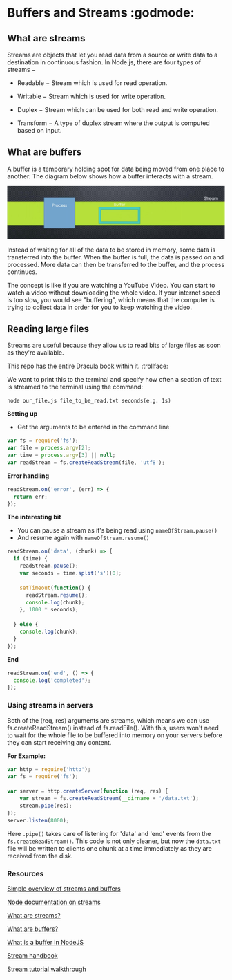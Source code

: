 # Buffers and Streams :godmode:

## What are streams

Streams are objects that let you read data from a source or write data to a destination in continuous fashion. In Node.js, there are four types of streams −

- Readable − Stream which is used for read operation.

- Writable − Stream which is used for write operation.

- Duplex − Stream which can be used for both read and write operation.

- Transform − A type of duplex stream where the output is computed based on input.

## What are buffers

A buffer is a temporary holding spot for data being moved from one place to another. The diagram below shows how a buffer interacts with a stream.

![Diagram of a buffer](buffer.png)

Instead of waiting for all of the data to be stored in memory, some data is transferred into the buffer. When the buffer is full, the data is passed on and processed. More data can then be transferred to the buffer, and the process continues.

The concept is like if you are watching a YouTube Video. You can start to watch a video without downloading the whole video. If your internet speed is too slow, you would see "buffering", which means that the computer is trying to collect data in order for you to keep watching the video.

## Reading large files

Streams are useful because they allow us to read bits of large files as soon as they're available.

This repo has the entire Dracula book within it. :trollface:

We want to print this to the terminal and specify how often a section of text is streamed to the terminal using the command:

`
node our_file.js file_to_be_read.txt seconds(e.g. 1s)
`

**Setting up**
* Get the arguments to be entered in the command line

```javascript
var fs = require('fs');
var file = process.argv[2];
var time = process.argv[3] || null;
var readStream = fs.createReadStream(file, 'utf8');
```

**Error handling**

```javascript
readStream.on('error', (err) => {
  return err;
});
```

**The interesting bit**
* You can pause a stream as it's being read using `nameOfStream.pause()`
* And resume again with `nameOfStream.resume()`

```javascript
readStream.on('data', (chunk) => {
  if (time) {
    readStream.pause();
    var seconds = time.split('s')[0];

    setTimeout(function() {
      readStream.resume();
      console.log(chunk);
    }, 1000 * seconds);

  } else {
    console.log(chunk);
  }
});
```
**End**

```javascript
readStream.on('end', () => {
  console.log('completed');
});
```

### Using streams in servers
Both of the (req, res) arguments are streams, which means we can use fs.createReadStream() instead of fs.readFile(). With this,  users won't need to wait for the whole file to be buffered into memory on your servers before they can start receiving any content.

**For Example:**

```javascript
var http = require('http');
var fs = require('fs');

var server = http.createServer(function (req, res) {
    var stream = fs.createReadStream(__dirname + '/data.txt');
    stream.pipe(res);
});
server.listen(8000);
```

Here `.pipe()` takes care of listening for 'data' and 'end' events from the `fs.createReadStream()`. This code is not only cleaner, but now the `data.txt` file will be written to clients one chunk at a time immediately as they are received from the disk.

### Resources

[Simple overview of streams and buffers](https://www.sitepoint.com/basics-node-js-streams/)

[Node documentation on streams](https://nodejs.org/api/stream.html)

[What are streams?](https://www.tutorialspoint.com/nodejs/nodejs_streams.htm)

[What are buffers?](https://www.tutorialspoint.com/nodejs/nodejs_buffers.htm)

[What is a buffer in NodeJS](http://stackoverflow.com/questions/14551006/what-is-a-buffer-in-node-js)

[Stream handbook](https://github.com/substack/stream-handbook)

[Stream tutorial walkthrough](https://github.com/workshopper/stream-adventure)
